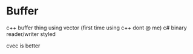 # Buffer
c++ buffer thing using vector (first time using c++ dont @ me)
c# binary reader/writer styled

cvec is better
